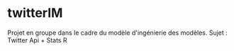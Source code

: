 # twitterIM
Projet en groupe dans le cadre du modèle d'ingénierie des modèles.  Sujet : Twitter Api + Stats R 
